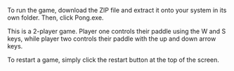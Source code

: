 To run the game, download the ZIP file and extract it onto your system in its own folder. Then, click Pong.exe.

This is a 2-player game. Player one controls their paddle using the W and S keys, while player two controls their paddle with the up and down arrow keys.

To restart a game, simply click the restart button at the top of the screen.
